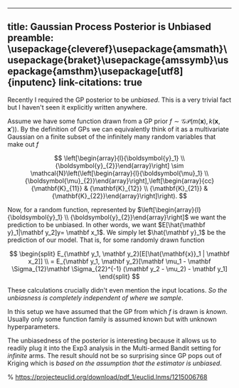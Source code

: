 -----
title: Gaussian Process Posterior is Unbiased
preamble: \usepackage{cleveref}\usepackage{amsmath}\usepackage{braket}\usepackage{amssymb}\usepackage{amsthm}\usepackage[utf8]{inputenc}
link-citations: true
-----

Recently I required the GP posterior to be _unbiased_.
This is a very trivial fact but I haven't seen it explicitly written anywhere.

Assume we have some function drawn from a GP prior $f \sim \mathcal{GP}(m(\mathbf x), k(\mathbf x,\mathbf x'))$.
By the definition of GPs we can equivalently think of it as a multivariate Gaussian on a finite subset of the infinitely many random variables that make out $f$

$$
\left[\begin{array}{l}{\boldsymbol{y}_1} \\ {\boldsymbol{y}_{2}}\end{array}\right] \sim \mathcal{N}\left(\left[\begin{array}{l}{\boldsymbol{\mu}_1} \\ {\boldsymbol{\mu}_{2}}\end{array}\right],\left[\begin{array}{cc}{\mathbf{K}_{11}} & {\mathbf{K}_{12}} \\ {\mathbf{K}_{21}} & {\mathbf{K}_{22}}\end{array}\right]\right).
$$

Now, for a random function, represented by $\left[\begin{array}{l}{\boldsymbol{y}_1} \\ {\boldsymbol{y}_{2}}\end{array}\right]$ we want the prediction to be unbiased.
In other words, we want $E[\hat{\mathbf y}_1|\mathbf y_2]y= \mathbf x_1$.
We simply let $\hat{\mathbf y}_1$ be the prediction of our model.
That is, for some randomly drawn function 

$$
\begin{split}
E_{\mathbf y_1, \mathbf y_2}[E[\hat{\mathbf{x}}_1 | \mathbf x_2]] \\
= E_{\mathbf y_1, \mathbf y_2}[\mathbf \mu_1 - \mathbf \Sigma_{12}\mathbf \Sigma_{22}^{-1} (\mathbf y_2 - \mu_2) - \mathbf y_1] 
\end{split}
$$


These calculations crucially didn't even mention the input locations.
_So the unbiasness is completely independent of where we sample_.

In this setup we have assumed that the GP from which $f$ is drawn is _known_.
Usually only some function family is assumed known but with unknown hyperparameters.

The unbiasedness of the posterior is interesting because it allows us to readily plug it into the Exp3 analysis in the Multi-armed Bandit setting for _infinite_ arms.
The result should not be so surprising since GP pops out of Kriging which is _based on the assumption that the estimator is unbiased_.

% https://projecteuclid.org/download/pdf_1/euclid.lnms/1215006768
